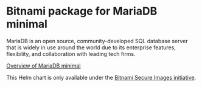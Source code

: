 # Bitnami package for MariaDB minimal

MariaDB is an open source, community-developed SQL database server that is widely in use around the world due to its enterprise features, flexibility, and collaboration with leading tech firms.

[Overview of MariaDB minimal](https://mariadb.org/)

This Helm chart is only available under the [Bitnami Secure Images initiative](https://news.broadcom.com/app-dev/broadcom-introduces-bitnami-secure-images-for-production-ready-containerized-applications).
